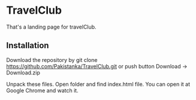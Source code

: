 # TravelClub

That's a landing page for travelClub.

## Installation

Download the repository by git clone https://github.com/Pakistanka/TravelClub.git
or
push button Download -> Download.zip

Unpack these files.
Open folder and find index.html file. You can open it at Google Chrome and watch it.
